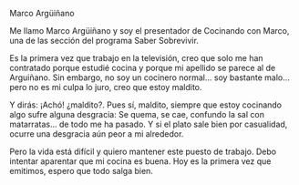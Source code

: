 Marco Argüiñano

Me llamo Marco Argüiñano y soy el presentador de Cocinando con Marco, una de las sección del programa Saber Sobrevivir.

Es la primera vez que trabajo en la televisión, creo que solo me han contratado porque estudié cocina y porque mi apellido se parece al de Arguiñano. Sin embargo, no soy un cocinero normal... soy bastante malo... pero no es mi culpa lo juro, creo que estoy maldito.

Y dirás: ¡Achó! ¿maldito?. Pues sí, maldito, siempre que estoy cocinando algo sufre alguna desgracia: Se quema, se cae, confundo la sal con matarratas... de todo me ha pasado. Y si el plato sale bien por casualidad, ocurre una desgracia aún peor a mi alrededor.

Pero la vida está difícil y quiero mantener este puesto de trabajo. Debo intentar aparentar que mi cocina es buena. Hoy es la primera vez que emitimos, espero que todo salga bien.
